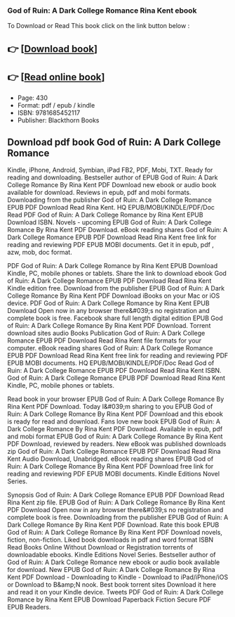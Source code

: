 ### God of Ruin: A Dark College Romance Rina Kent ebook

To Download or Read This book click on the link button below :

## 👉  [**[Download book](http://filesbooks.info/download.php?group=book&from=github.com&id=680048&lnk=1064 "Download book")**]

## 👉  [**[Read online book](http://filesbooks.info/download.php?group=book&from=github.com&id=680048&lnk=1064 "Read online book")**]


* Page: 430
* Format: pdf / epub / kindle
* ISBN: 9781685452117
* Publisher: Blackthorn Books



## Download pdf book God of Ruin: A Dark College Romance


Kindle, iPhone, Android, Symbian, iPad FB2, PDF, Mobi, TXT. Ready for reading and downloading. Bestseller author of EPUB God of Ruin: A Dark College Romance By Rina Kent PDF Download new ebook or audio book available for download. Reviews in epub, pdf and mobi formats. Downloading from the publisher God of Ruin: A Dark College Romance EPUB PDF Download Read Rina Kent. HQ EPUB/MOBI/KINDLE/PDF/Doc Read PDF God of Ruin: A Dark College Romance by Rina Kent EPUB Download ISBN. Novels - upcoming EPUB God of Ruin: A Dark College Romance By Rina Kent PDF Download. eBook reading shares God of Ruin: A Dark College Romance EPUB PDF Download Read Rina Kent free link for reading and reviewing PDF EPUB MOBI documents. Get it in epub, pdf , azw, mob, doc format.

PDF God of Ruin: A Dark College Romance by Rina Kent EPUB Download Kindle, PC, mobile phones or tablets. Share the link to download ebook God of Ruin: A Dark College Romance EPUB PDF Download Read Rina Kent Kindle edition free. Download from the publisher EPUB God of Ruin: A Dark College Romance By Rina Kent PDF Download iBooks on your Mac or iOS device. PDF God of Ruin: A Dark College Romance by Rina Kent EPUB Download Open now in any browser there&amp;#039;s no registration and complete book is free. Facebook share full length digital edition EPUB God of Ruin: A Dark College Romance By Rina Kent PDF Download. Torrent download sites audio Books Publication God of Ruin: A Dark College Romance EPUB PDF Download Read Rina Kent file formats for your computer. eBook reading shares God of Ruin: A Dark College Romance EPUB PDF Download Read Rina Kent free link for reading and reviewing PDF EPUB MOBI documents. HQ EPUB/MOBI/KINDLE/PDF/Doc Read God of Ruin: A Dark College Romance EPUB PDF Download Read Rina Kent ISBN. God of Ruin: A Dark College Romance EPUB PDF Download Read Rina Kent Kindle, PC, mobile phones or tablets.

Read book in your browser EPUB God of Ruin: A Dark College Romance By Rina Kent PDF Download. Today I&amp;#039;m sharing to you EPUB God of Ruin: A Dark College Romance By Rina Kent PDF Download and this ebook is ready for read and download. Fans love new book EPUB God of Ruin: A Dark College Romance By Rina Kent PDF Download. Available in epub, pdf and mobi format EPUB God of Ruin: A Dark College Romance By Rina Kent PDF Download, reviewed by readers. New eBook was published downloads zip God of Ruin: A Dark College Romance EPUB PDF Download Read Rina Kent Audio Download, Unabridged. eBook reading shares EPUB God of Ruin: A Dark College Romance By Rina Kent PDF Download free link for reading and reviewing PDF EPUB MOBI documents. Kindle Editions Novel Series.

Synopsis God of Ruin: A Dark College Romance EPUB PDF Download Read Rina Kent zip file. EPUB God of Ruin: A Dark College Romance By Rina Kent PDF Download Open now in any browser there&amp;#039;s no registration and complete book is free. Downloading from the publisher EPUB God of Ruin: A Dark College Romance By Rina Kent PDF Download. Rate this book EPUB God of Ruin: A Dark College Romance By Rina Kent PDF Download novels, fiction, non-fiction. Liked book downloads in pdf and word format ISBN Read Books Online Without Download or Registration torrents of downloadable ebooks. Kindle Editions Novel Series. Bestseller author of God of Ruin: A Dark College Romance new ebook or audio book available for download. New EPUB God of Ruin: A Dark College Romance By Rina Kent PDF Download - Downloading to Kindle - Download to iPad/iPhone/iOS or Download to B&amp;amp;N nook. Best book torrent sites Download it here and read it on your Kindle device. Tweets PDF God of Ruin: A Dark College Romance by Rina Kent EPUB Download Paperback Fiction Secure PDF EPUB Readers.





